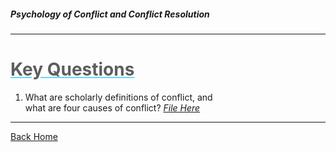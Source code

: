 ##### Psychology of Conflict and Conflict Resolution

- - -

# <span style="color: #5d5d5d; text-decoration: underline; text-decoration-color: #61dafb;">Key Questions</span>

1. What are scholarly definitions of conflict, and  
 what are four causes of conflict? _[File Here](./one.md)_

- - -
[Back Home](../README.md)